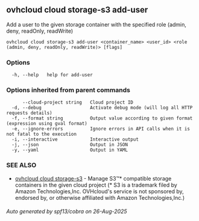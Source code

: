 ## ovhcloud cloud storage-s3 add-user

Add a user to the given storage container with the specified role (admin, deny, readOnly, readWrite)

```
ovhcloud cloud storage-s3 add-user <container_name> <user_id> <role (admin, deny, readOnly, readWrite)> [flags]
```

### Options

```
  -h, --help   help for add-user
```

### Options inherited from parent commands

```
      --cloud-project string   Cloud project ID
  -d, --debug                  Activate debug mode (will log all HTTP requests details)
  -f, --format string          Output value according to given format (expression using gval format)
  -e, --ignore-errors          Ignore errors in API calls when it is not fatal to the execution
  -i, --interactive            Interactive output
  -j, --json                   Output in JSON
  -y, --yaml                   Output in YAML
```

### SEE ALSO

* [ovhcloud cloud storage-s3](ovhcloud_cloud_storage-s3.md)	 - Manage S3™* compatible storage containers in the given cloud project (* S3 is a trademark filed by Amazon Technologies,Inc. OVHcloud's service is not sponsored by, endorsed by, or otherwise affiliated with Amazon Technologies,Inc.)

###### Auto generated by spf13/cobra on 26-Aug-2025
